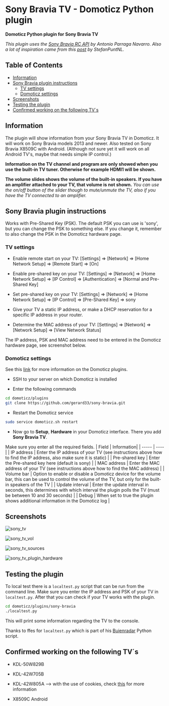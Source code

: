 # Sony Bravia TV - Domoticz Python plugin
**Domoticz Python plugin for Sony Bravia TV**

*This plugin uses the [Sony Bravia RC API](https://github.com/aparraga/braviarc) by Antonio Parraga Navarro.
Also a lot of inspiration came from this [post](http://www.domoticz.com/forum/viewtopic.php?f=61&t=8301) by StefanPuntNL.*

## Table of Contents
- [Information](#information)
- [Sony Bravia plugin instructions](#sony-bravia-plugin-instructions)
  - [TV settings](#tv-settings)
  - [Domoticz settings](#domoticz-settings)
- [Screenshots](#screenshots)
- [Testing the plugin](#testing-the-plugin)
- [Confirmed working on the following TV´s](#confirmed-working-on-the-following-tvs)

## Information
The plugin will show information from your Sony Bravia TV in Domoticz.
It will work on Sony Bravia models 2013 and newer. Also tested on Sony Bravia X8509C with Android.
(Although not sure yet it will work on all Android TV's, maybe that needs simple IP control.)

**Information on the TV channel and program are only showed when you use the built-in TV tuner. Otherwise for example HDMI1 will be shown.**

**The volume slides shows the volume of the built-in speakers. If you have an amplifier attached to your TV, that volume is not shown.**
*You can use the on/off button of the slider though to mute/unmute the TV, also if you have the TV connected to an amplifier.*

## Sony Bravia plugin instructions
Works with Pre-Shared Key (PSK). The default PSK you can use is 'sony', but you can change the PSK to something else. If you change it, remember to also change the PSK in the Domoticz hardware page.

### TV settings
* Enable remote start on your TV: [Settings] => [Network] => [Home Network Setup] => [Remote Start] => [On]

* Enable pre-shared key on your TV: [Settings] => [Network] => [Home Network Setup] => [IP Control] => [Authentication] => [Normal and Pre-Shared Key]

* Set pre-shared key on your TV: [Settings] => [Network] => [Home Network Setup] => [IP Control] => [Pre-Shared Key] => sony

* Give your TV a static IP address, or make a DHCP reservation for a specific IP address in your router.

* Determine the MAC address of your TV: [Settings] => [Network] => [Network Setup] => [View Network Status]

The IP address, PSK and MAC address need to be entered in the Domoticz hardware page, see screenshot below.

### Domoticz settings
See this [link](https://www.domoticz.com/wiki/Using_Python_plugins) for more information on the Domoticz plugins.
* SSH to your server on which Domoticz is installed

* Enter the following commands
```bash
cd domoticz/plugins
git clone https://github.com/gerard33/sony-bravia.git
```
* Restart the Domoticz service
```bash
sudo service domoticz.sh restart
```

* Now go to **Setup**, **Hardware** in your Domoticz interface. There you add
**Sony Bravia TV**.

Make sure you enter all the required fields.
| Field | Information|
| ----- | ---- |
| IP address | Enter the IP address of your TV (see instructions above how to find the IP address, also make sure it is static) |
| Pre-shared key | Enter the Pre-shared key here (default is sony) |
| MAC address | Enter the MAC address of your TV (see instructions above how to find the MAC address) |
| Volume bar | Option to enable or disable a Domoticz device for the volume bar, this can be used to control the volume of the TV, but only for the built-in speakers of the TV |
| Update interval | Enter the update interval in seconds, this determines with which interval the plugin polls the TV (must be between 10 and 30 seconds) |
| Debug | When set to true the plugin shows additional information in the Domoticz log |

## Screenshots
![sony_tv](https://cloud.githubusercontent.com/assets/11230573/24884147/6fc63ec8-1e48-11e7-95aa-0020bcf6b666.png)

![sony_tv_vol](https://cloud.githubusercontent.com/assets/11230573/24884199/a0c53394-1e48-11e7-8d2f-2b4c0d417173.png)

![sony_tv_sources](https://cloud.githubusercontent.com/assets/11230573/24884202/a23478e8-1e48-11e7-85a4-51d0ef3a3e32.png)

![sony_tv_plugin_hardware](https://cloud.githubusercontent.com/assets/11230573/24884146/6fc5ce16-1e48-11e7-8d9a-ca7d4db8a7b8.png)

## Testing the plugin
To local test there is a `localtest.py` script that can be run from the command line.
Make sure you enter the IP address and PSK of your TV in `localtest.py`.
After that you can check if your TV works with the plugin.

```bash
cd domoticz/plugins/sony-bravia
./localtest.py
```

This will print some information regarding the TV to the console.

Thanks to ffes for `localtest.py` which is part of his [Buienradar](https://github.com/ffes/domoticz-buienradar) Python script.

## Confirmed working on the following TV´s
* KDL-50W829B

* KDL-42W705B

* KDL-42W805A --> with the use of cookies, check [this](http://www.domoticz.com/forum/viewtopic.php?f=65&t=16910&p=128866#p128866) for more information

* X8509C Android
